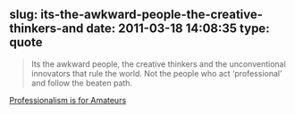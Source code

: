 slug: its-the-awkward-people-the-creative-thinkers-and
date: 2011-03-18 14:08:35
type: quote
---

> Its the awkward people, the creative thinkers and the unconventional innovators that rule the world. Not the people who act ‘professional’ and follow the beaten path.

[Professionalism is for Amateurs](http://thenextweb.com/entrepreneur/2011/03/18/professionalism-is-for-amateurs/)
